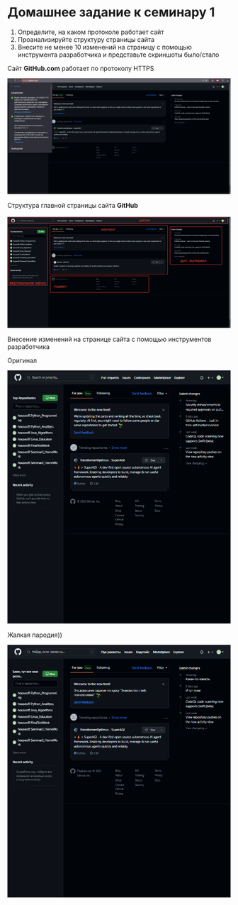 # Домашнее задание к семинару 1

1. Определите, на каком протоколе работает сайт
2. Проанализируйте структуру страницы сайта
3. Внесите не менее 10 изменений на страницу с помощью инструмента разработчика и представьте скриншоты было/стало

Сайт **GitHub.com** работает по протоколу HTTPS

![hw1_protocol](/img/hw1_protocol.png "Протокол HTTPS сайта GitHub")

Структура главной страницы сайта **GitHub**

![hw1_structure](/img/hw1_structure.png "Структура сайта GitHub")

Внесение изменений на странице сайта с помощью инструментов разработчика

Оригинал

![hw1_before](/img/hw1_before.png "Страница сайта GitHub без изменений")

Жалкая пародия))

![hw1_after](/img/hw1_after.png "Страница сайта GitHub с изменениями")